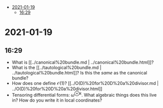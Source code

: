 -   [2021-01-19](#section)
    -   [16:29](#section-1)














# 2021-01-19

## 16:29

-   What is [[../canonical%20bundle.md | ../canonical%20bundle.html]]?
-   What is the [[../tautological%20bundle.md | ../tautological%20bundle.html]]? Is this the *same* as the canonical bundle?
-   How does one define ${\mathcal{O}}(1)$? [[../O(D)%20for%20D%20a%20divisor.md | ../O(D)%20for%20D%20a%20divisor.html]]
-   Tensoring differential forms: $\omega^{\otimes k}$. What algebraic things does this live in? How do you write it in local coordinates?
